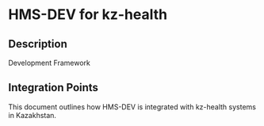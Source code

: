 # HMS-DEV for kz-health

## Description

Development Framework

## Integration Points

This document outlines how HMS-DEV is integrated with kz-health systems in Kazakhstan.
